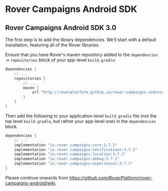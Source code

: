 # Rover Campaigns Android SDK

## Rover Campaigns Android SDK 3.0

The first step is to add the library dependencies. We’ll start with a default
installation, featuring all of the Rover libraries.

Ensure that you have Rover's maven repository added to the `dependencies` →
`repositories` block of your app-level `build.gradle`:

```groovy
dependencies {
    // ...
    repositories {
        // ...
        maven {
            url "http://roverplatform.github.io/rover-campaigns-android/maven"
        }
    }
}
```

Then add the following to your application-level `build.gradle` file (not the
top level `build.gradle`, but rather your app-level one) in the `dependencies`
block.

```groovy
dependencies {
    // ...
    implementation "io.rover.campaigns:core:3.7.1"
    implementation "io.rover.campaigns:notifications:3.7.1"
    implementation "io.rover.campaigns:location:3.7.1"
    implementation "io.rover.campaigns:debug:3.7.1"
    implementation "io.rover.campaigns:experiences:3.7.1"
}
```

Please continue onwards from https://github.com/RoverPlatform/rover-campaigns-android/wiki.
